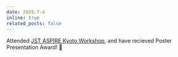 ```yaml
---
date: 2025-7-4
inline: true
related_posts: false
---
```


Attended [JST ASPIRE Kyoto Workshop](https://kyotovision.github.io/2025-kyoto_workshop/), and have recieved Poster Presentation Award! :tada:
